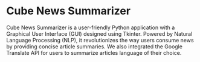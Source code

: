# Cube News Summarizer
 Cube News Summarizer is a user-friendly Python application with a Graphical User Interface (GUI) designed using Tkinter. Powered by Natural Language Processing (NLP), it revolutionizes the way users consume news by providing concise article summaries. We also integrated the Google Translate API for users to summarize articles language of their choice. 
